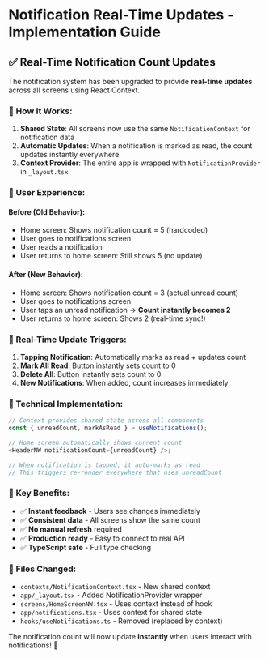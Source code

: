 # Notification Real-Time Updates - Implementation Guide

## ✅ **Real-Time Notification Count Updates**

The notification system has been upgraded to provide **real-time updates** across all screens using React Context.

### **🔄 How It Works:**

1. **Shared State**: All screens now use the same `NotificationContext` for notification data
2. **Automatic Updates**: When a notification is marked as read, the count updates instantly everywhere
3. **Context Provider**: The entire app is wrapped with `NotificationProvider` in `_layout.tsx`

### **📱 User Experience:**

#### **Before (Old Behavior):**

-   Home screen: Shows notification count = 5 (hardcoded)
-   User goes to notifications screen
-   User reads a notification
-   User returns to home screen: Still shows 5 (no update)

#### **After (New Behavior):**

-   Home screen: Shows notification count = 3 (actual unread count)
-   User goes to notifications screen
-   User taps an unread notification → **Count instantly becomes 2**
-   User returns to home screen: Shows 2 (real-time sync!)

### **🚀 Real-Time Update Triggers:**

1. **Tapping Notification**: Automatically marks as read + updates count
2. **Mark All Read**: Button instantly sets count to 0
3. **Delete All**: Button instantly sets count to 0
4. **New Notifications**: When added, count increases immediately

### **🧰 Technical Implementation:**

```typescript
// Context provides shared state across all components
const { unreadCount, markAsRead } = useNotifications();

// Home screen automatically shows current count
<HeaderNW notificationCount={unreadCount} />;

// When notification is tapped, it auto-marks as read
// This triggers re-render everywhere that uses unreadCount
```

### **🎯 Key Benefits:**

-   ✅ **Instant feedback** - Users see changes immediately
-   ✅ **Consistent data** - All screens show the same count
-   ✅ **No manual refresh** required
-   ✅ **Production ready** - Easy to connect to real API
-   ✅ **TypeScript safe** - Full type checking

### **🔧 Files Changed:**

-   `contexts/NotificationContext.tsx` - New shared context
-   `app/_layout.tsx` - Added NotificationProvider wrapper
-   `screens/HomeScreenNW.tsx` - Uses context instead of hook
-   `app/notifications.tsx` - Uses context for shared state
-   `hooks/useNotifications.ts` - Removed (replaced by context)

The notification count will now update **instantly** when users interact with notifications! 🎉
